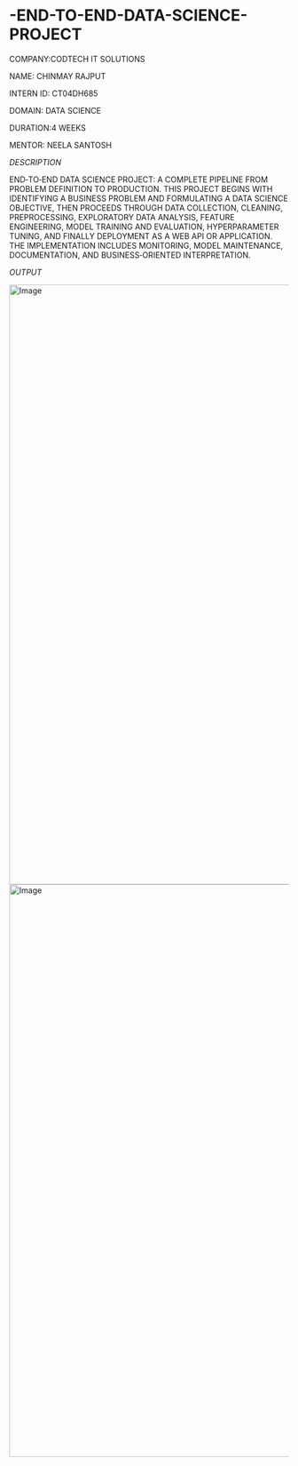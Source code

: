# -END-TO-END-DATA-SCIENCE-PROJECT

COMPANY:CODTECH IT SOLUTIONS

NAME: CHINMAY RAJPUT

INTERN ID: CT04DH685

DOMAIN: DATA SCIENCE

DURATION:4 WEEKS

MENTOR: NEELA SANTOSH

*DESCRIPTION*

END‑TO‑END DATA SCIENCE PROJECT: A COMPLETE PIPELINE FROM PROBLEM DEFINITION TO PRODUCTION. THIS PROJECT BEGINS WITH IDENTIFYING A BUSINESS PROBLEM AND FORMULATING A DATA SCIENCE OBJECTIVE, THEN PROCEEDS THROUGH DATA COLLECTION, CLEANING, PREPROCESSING, EXPLORATORY DATA ANALYSIS, FEATURE ENGINEERING, MODEL TRAINING AND EVALUATION, HYPERPARAMETER TUNING, AND FINALLY DEPLOYMENT AS A WEB API OR APPLICATION. THE IMPLEMENTATION INCLUDES MONITORING, MODEL MAINTENANCE, DOCUMENTATION, AND BUSINESS‑ORIENTED INTERPRETATION.

*OUTPUT*

<img width="1920" height="1080" alt="Image" src="https://github.com/user-attachments/assets/c8bf270e-d275-4017-a5db-db6760ff9b0c" />

<img width="1913" height="1031" alt="Image" src="https://github.com/user-attachments/assets/f6ce8e23-f42a-4c24-ab11-56f4da9f780b" />
